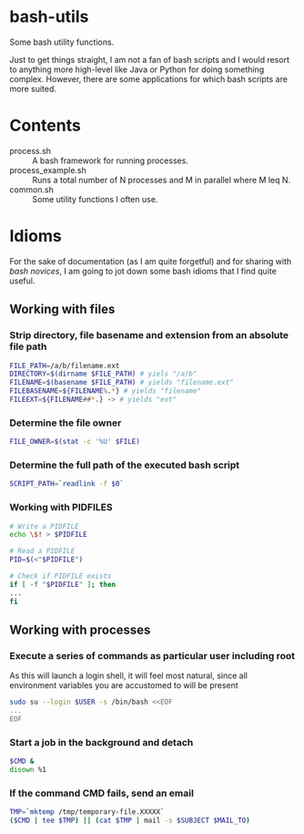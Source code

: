 bash-utils
==========

Some bash utility functions.

Just to get things straight, I am not a fan of bash scripts and I would resort to anything more high-level like Java or Python for doing something complex. However, there are some applications for which bash scripts are more suited.

# Contents

<dl>
  <dt>process.sh</dt>
  <dd>A bash framework for running processes.</dd>
  <dt>process_example.sh</dt>
  <dd>Runs a total number of N processes and M in parallel where M leq N.</dd>
  <dt>common.sh</dt>
  <dd>Some utility functions I often use.</dd>
</dl>

# Idioms

For the sake of documentation (as I am quite forgetful) and for sharing with _bash novices_, I am going to jot down some bash idioms that I find quite useful.

## Working with files

### Strip directory, file basename and extension from an absolute file path

```bash
FILE_PATH=/a/b/filename.ext
DIRECTORY=$(dirname $FILE_PATH) # yiels "/a/b"
FILENAME=$(basename $FILE_PATH) # yields "filename.ext"
FILEBASENAME=${FILENAME%.*} # yields "filename"
FILEEXT=${FILENAME##*.} -> # yields "ext"
```

### Determine the file owner
```bash
FILE_OWNER=$(stat -c '%U' $FILE)
```

### Determine the full path of the executed bash script
```bash
SCRIPT_PATH=`readlink -f $0`
```

### Working with PIDFILES
```bash
# Write a PIDFILE
echo \$! > $PIDFILE

# Read a PIDFILE
PID=$(<"$PIDFILE")

# Check if PIDFILE exists
if [ -f "$PIDFILE" ]; then
...
fi
```

## Working with processes

### Execute a series of commands as particular user including root
As this will launch a login shell, it will feel most natural, since all environment variables you are accustomed to will be present
```bash
sudo su --login $USER -s /bin/bash <<EOF
...
EOF
```

### Start a job in the background and detach
```bash
$CMD &
disown %1
```

### If the command CMD fails, send an email
```bash
TMP=`mktemp /tmp/temporary-file.XXXXX`
($CMD | tee $TMP) || (cat $TMP | mail -s $SUBJECT $MAIL_TO)
```
